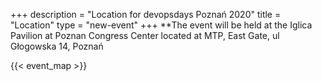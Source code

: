 +++
description = "Location for devopsdays Poznań 2020"
title = "Location"
type = "new-event"
+++
**The event will be held at the Iglica Pavilion at Poznan Congress Center located at MTP, East Gate, ul Głogowska 14, Poznań

{{< event_map >}}